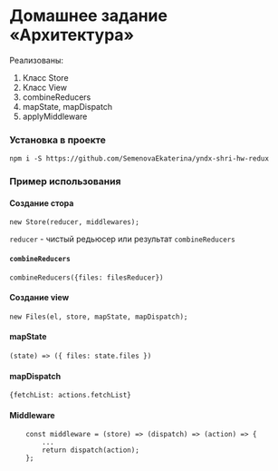 # Домашнее задание «Архитектура»

Реализованы:

1. Класс Store
1. Класс View
1. combineReducers
1. mapState, mapDispatch
1. applyMiddleware

### Установка в проекте

`npm i -S https://github.com/SemenovaEkaterina/yndx-shri-hw-redux`

### Пример использования

#### Создание стора

`new Store(reducer, middlewares);`

`reducer` - чистый редьюсер или результат `combineReducers`

#### `combineReducers`

`combineReducers({files: filesReducer})`

#### Создание view

`new Files(el, store, mapState, mapDispatch);`

#### mapState

`(state) => ({ files: state.files })`

#### mapDispatch

`{fetchList: actions.fetchList}`

#### Middleware

```
    const middleware = (store) => (dispatch) => (action) => {
        ...
        return dispatch(action);
    };
```